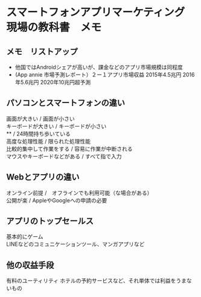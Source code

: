 
# スマートフォンアプリマーケティング　現場の教科書　メモ

## メモ　リストアップ

- 他国ではAndroidシェアが高いが、課金などのアプリ市場規模は同程度
- (App annie 市場予測レポート）２ー１アプリ市場収益 2015年4.5兆円 2016年5.6兆円 2020年10兆円超予測


## パソコンとスマートフォンの違い
画面が大きい / 画面が小さい  
キーボードが大きい / キーボードが小さい  
** / 24時間持ち歩いている  
高度な処理性能 / 限られた処理性能  
比較的集中して作業をする / 容易に作業が中断される  
マウスやキーボードなどがある / すべて指で入力  

## Webとアプリの違い

オンライン前提 /　オフラインでも利用可能（な場合がある）  
公開が楽 / AppleやGoogleへの申請の必要  

## アプリのトップセールス
基本的にゲーム    
LINEなどのコミュニケーションツール、マンガアプリなど  

## 他の収益手段

有料のユーティリティ
ホテルの予約サービスなど、それ単体では利益をうまないもの

## 
